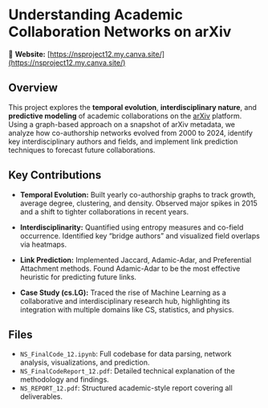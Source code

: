 # Understanding Academic Collaboration Networks on arXiv

🔗 **Website:** [https://nsproject12.my.canva.site/](https://nsproject12.my.canva.site/)

## Overview

This project explores the **temporal evolution**, **interdisciplinary nature**, and **predictive modeling** of academic collaborations on the [arXiv](https://arxiv.org/) platform. Using a graph-based approach on a snapshot of arXiv metadata, we analyze how co-authorship networks evolved from 2000 to 2024, identify key interdisciplinary authors and fields, and implement link prediction techniques to forecast future collaborations.

## Key Contributions

* **Temporal Evolution:** Built yearly co-authorship graphs to track growth, average degree, clustering, and density. Observed major spikes in 2015 and a shift to tighter collaborations in recent years.

* **Interdisciplinarity:** Quantified using entropy measures and co-field occurrence. Identified key “bridge authors” and visualized field overlaps via heatmaps.

* **Link Prediction:** Implemented Jaccard, Adamic-Adar, and Preferential Attachment methods. Found Adamic-Adar to be the most effective heuristic for predicting future links.

* **Case Study (cs.LG):** Traced the rise of Machine Learning as a collaborative and interdisciplinary research hub, highlighting its integration with multiple domains like CS, statistics, and physics.

## Files

* `NS_FinalCode_12.ipynb`: Full codebase for data parsing, network analysis, visualizations, and prediction.
* `NS_FinalCodeReport_12.pdf`: Detailed technical explanation of the methodology and findings.
* `NS_REPORT_12.pdf`: Structured academic-style report covering all deliverables.

